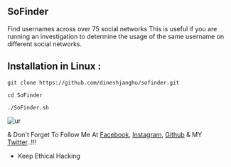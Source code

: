 ## SoFinder 

Find usernames across over 75 social networks
This is useful if you are running an investigation to determine the usage of the same username on different social networks.

## Installation in Linux :

```git clone https://github.com/dineshjanghu/sofinder.git```

```cd SoFinder```

```./SoFinder.sh```

![ur](https://raw.githubusercontent.com/dineshjanghu/SoFinder/master/Ex.png?token=AO2JZWDOUE23BJXPEZFE2B26OMSGW)

& Don't Forget To Follow Me At [Facebook](https://www.facebook.com/dinesh.janghu2/), [Instagram](https://www.instagram.com/dinesh.janghu/), [Github](https://github.com/dineshjanghu) & MY [Twitter](https://twitter.com/DineshJanghu22)..!!!

* Keep Ethical Hacking

